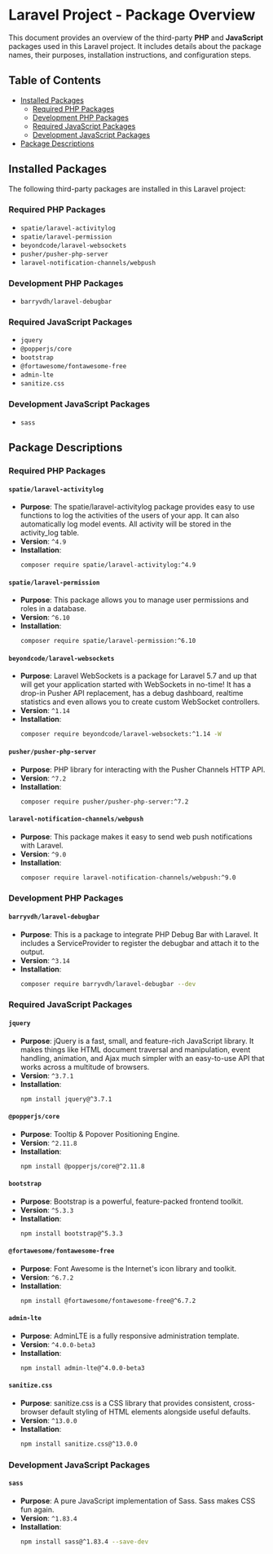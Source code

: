 # Laravel Project - Package Overview

This document provides an overview of the third-party **PHP** and **JavaScript** packages used in this Laravel project. It includes details about the package names, their purposes, installation instructions, and configuration steps.

## Table of Contents
- [Installed Packages](#installed-packages)
  - [Required PHP Packages](#required-php-packages)
  - [Development PHP Packages](#development-php-packages)
  - [Required JavaScript Packages](#required-javascript-packages)
  - [Development JavaScript Packages](#development-javascript-packages)
- [Package Descriptions](#package-descriptions)

## Installed Packages

The following third-party packages are installed in this Laravel project:

### Required PHP Packages
- `spatie/laravel-activitylog`
- `spatie/laravel-permission`
- `beyondcode/laravel-websockets`
- `pusher/pusher-php-server`
- `laravel-notification-channels/webpush`

### Development PHP Packages
- `barryvdh/laravel-debugbar`

### Required JavaScript Packages
- `jquery`
- `@popperjs/core`
- `bootstrap`
- `@fortawesome/fontawesome-free`
- `admin-lte`
- `sanitize.css`

### Development JavaScript Packages
- `sass`

## Package Descriptions

### Required PHP Packages

#### `spatie/laravel-activitylog`
- **Purpose**: The spatie/laravel-activitylog package provides easy to use functions to log the activities of the users of your app. It can also automatically log model events. All activity will be stored in the activity_log table.
- **Version**: `^4.9`
- **Installation**:
  ```bash
  composer require spatie/laravel-activitylog:^4.9
  ```

#### `spatie/laravel-permission`
- **Purpose**: This package allows you to manage user permissions and roles in a database.
- **Version**: `^6.10`
- **Installation**:
  ```bash
  composer require spatie/laravel-permission:^6.10
  ```

#### `beyondcode/laravel-websockets`
- **Purpose**: Laravel WebSockets is a package for Laravel 5.7 and up that will get your application started with WebSockets in no-time! It has a drop-in Pusher API replacement, has a debug dashboard, realtime statistics and even allows you to create custom WebSocket controllers.
- **Version**: `^1.14`
- **Installation**:
  ```bash
  composer require beyondcode/laravel-websockets:^1.14 -W
  ```

#### `pusher/pusher-php-server`
- **Purpose**: PHP library for interacting with the Pusher Channels HTTP API.
- **Version**: `^7.2`
- **Installation**:
  ```bash
  composer require pusher/pusher-php-server:^7.2
  ```

#### `laravel-notification-channels/webpush`
- **Purpose**: This package makes it easy to send web push notifications with Laravel.
- **Version**: `^9.0`
- **Installation**:
  ```bash
  composer require laravel-notification-channels/webpush:^9.0
  ```

### Development PHP Packages

#### `barryvdh/laravel-debugbar`
- **Purpose**: This is a package to integrate PHP Debug Bar with Laravel. It includes a ServiceProvider to register the debugbar and attach it to the output.
- **Version**: `^3.14`
- **Installation**:
  ```bash
  composer require barryvdh/laravel-debugbar --dev
  ```

### Required JavaScript Packages

#### `jquery`
- **Purpose**: jQuery is a fast, small, and feature-rich JavaScript library. It makes things like HTML document traversal and manipulation, event handling, animation, and Ajax much simpler with an easy-to-use API that works across a multitude of browsers.
- **Version**: `^3.7.1`
- **Installation**:
  ```bash
  npm install jquery@^3.7.1
  ```

#### `@popperjs/core`
- **Purpose**: Tooltip & Popover Positioning Engine.
- **Version**: `^2.11.8`
- **Installation**:
  ```bash
  npm install @popperjs/core@^2.11.8
  ```

#### `bootstrap`
- **Purpose**: Bootstrap is a powerful, feature-packed frontend toolkit.
- **Version**: `^5.3.3`
- **Installation**:
  ```bash
  npm install bootstrap@^5.3.3
  ```

#### `@fortawesome/fontawesome-free`
- **Purpose**: Font Awesome is the Internet's icon library and toolkit.
- **Version**: `^6.7.2`
- **Installation**:
  ```bash
  npm install @fortawesome/fontawesome-free@^6.7.2
  ```

#### `admin-lte`
- **Purpose**: AdminLTE is a fully responsive administration template.
- **Version**: `^4.0.0-beta3`
- **Installation**:
  ```bash
  npm install admin-lte@^4.0.0-beta3
  ```

#### `sanitize.css`
- **Purpose**: sanitize.css is a CSS library that provides consistent, cross-browser default styling of HTML elements alongside useful defaults.
- **Version**: `^13.0.0`
- **Installation**:
  ```bash
  npm install sanitize.css@^13.0.0
  ```

### Development JavaScript Packages

#### `sass`
- **Purpose**: A pure JavaScript implementation of Sass. Sass makes CSS fun again.
- **Version**: `^1.83.4`
- **Installation**:
  ```bash
  npm install sass@^1.83.4 --save-dev
  ```
